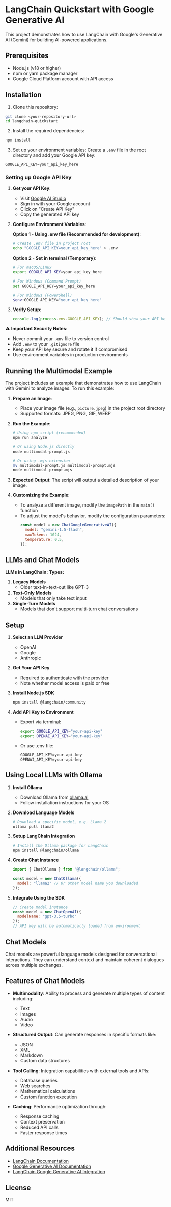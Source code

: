 # LangChain Quickstart with Google Generative AI

This project demonstrates how to use LangChain with Google's Generative AI (Gemini) for building AI-powered applications.

## Prerequisites

- Node.js (v18 or higher)
- npm or yarn package manager
- Google Cloud Platform account with API access

## Installation

1. Clone this repository:
```bash
git clone <your-repository-url>
cd langchain-quickstart
```

2. Install the required dependencies:
```bash
npm install
```

3. Set up your environment variables:
Create a `.env` file in the root directory and add your Google API key:
```
GOOGLE_API_KEY=your_api_key_here
```

### Setting up Google API Key

1. **Get your API Key**:
   - Visit [Google AI Studio](https://makersuite.google.com/app/apikey)
   - Sign in with your Google account
   - Click on "Create API Key"
   - Copy the generated API key

2. **Configure Environment Variables**:

   **Option 1 - Using .env file (Recommended for development)**:
   ```bash
   # Create .env file in project root
   echo "GOOGLE_API_KEY=your_api_key_here" > .env
   ```

   **Option 2 - Set in terminal (Temporary)**:
   ```bash
   # For macOS/Linux
   export GOOGLE_API_KEY=your_api_key_here
   
   # For Windows (Command Prompt)
   set GOOGLE_API_KEY=your_api_key_here
   
   # For Windows (PowerShell)
   $env:GOOGLE_API_KEY="your_api_key_here"
   ```

3. **Verify Setup**:
   ```typescript
   console.log(process.env.GOOGLE_API_KEY); // Should show your API key
   ```

⚠️ **Important Security Notes**:
- Never commit your `.env` file to version control
- Add `.env` to your `.gitignore` file
- Keep your API key secure and rotate it if compromised
- Use environment variables in production environments

## Running the Multimodal Example

The project includes an example that demonstrates how to use LangChain with Gemini to analyze images. To run this example:

1. **Prepare an Image**:
   - Place your image file (e.g., `picture.jpeg`) in the project root directory
   - Supported formats: JPEG, PNG, GIF, WEBP

2. **Run the Example**:
   ```bash
   # Using npm script (recommended)
   npm run analyze

   # Or using Node.js directly
   node multimodal-prompt.js

   # Or using .mjs extension
   mv multimodal-prompt.js multimodal-prompt.mjs
   node multimodal-prompt.mjs
   ```

3. **Expected Output**:
   The script will output a detailed description of your image.

4. **Customizing the Example**:
   - To analyze a different image, modify the `imagePath` in the `main()` function
   - To adjust the model's behavior, modify the configuration parameters:
     ```javascript
     const model = new ChatGoogleGenerativeAI({
       model: "gemini-1.5-flash",
       maxTokens: 1024,
       temperature: 0.5,
     });
     ```
## **LLMs and Chat Models**
**LLMs in LangChain:**
**Types:**
1. **Legacy Models**
   - Older text-in-text-out like GPT-3
2. **Text-Only Models**
   - Models that only take text input  
3. **Single-Turn Models**
   - Models that don't support multi-turn chat conversations

## Setup

1. **Select an LLM Provider**
   - OpenAI
   - Google
   - Anthropic

2. **Get Your API Key**
   - Required to authenticate with the provider
   - Note whether model access is paid or free

3. **Install Node.js SDK**
   ```bash
   npm install @langchain/community
   ```

4. **Add API Key to Environment**
   - Export via terminal:
     ```bash
     export GOOGLE_API_KEY="your-api-key"
     export OPENAI_API_KEY="your-api-key"
     ```
   - Or use .env file:
     ```
     GOOGLE_API_KEY=your-api-key
     OPENAI_API_KEY=your-api-key
     ```
## Using Local LLMs with Ollama

1. **Install Ollama**
   - Download Ollama from [ollama.ai](https://ollama.ai)
   - Follow installation instructions for your OS

2. **Download Language Models**
   ```bash
   # Download a specific model, e.g. Llama 2
   ollama pull llama2
   ```

3. **Setup LangChain Integration**
   ```bash
   # Install the Ollama package for LangChain
   npm install @langchain/ollama
   ```

4. **Create Chat Instance**
   ```javascript
   import { ChatOllama } from "@langchain/ollama";
   
   const model = new ChatOllama({
     model: "llama2" // Or other model name you downloaded
   });
   ```

5. **Integrate Using the SDK**
   ```javascript
   // Create model instance
   const model = new ChatOpenAI({
     modelName: "gpt-3.5-turbo"
   });
   // API key will be automatically loaded from environment
   ```

## Chat Models

Chat models are powerful language models designed for conversational interactions. They can understand context and maintain coherent dialogues across multiple exchanges.

## Features of Chat Models

- **Multimodality**: Ability to process and generate multiple types of content including:
  - Text
  - Images 
  - Audio
  - Video

- **Structured Output**: Can generate responses in specific formats like:
  - JSON
  - XML
  - Markdown
  - Custom data structures

- **Tool Calling**: Integration capabilities with external tools and APIs:
  - Database queries
  - Web searches
  - Mathematical calculations
  - Custom function execution

- **Caching**: Performance optimization through:
  - Response caching
  - Context preservation
  - Reduced API calls
  - Faster response times


## Additional Resources

- [LangChain Documentation](https://js.langchain.com/docs/get_started/introduction)
- [Google Generative AI Documentation](https://ai.google.dev/docs)
- [LangChain Google Generative AI Integration](https://js.langchain.com/docs/integrations/chat/google_generative_ai)

## License

MIT
